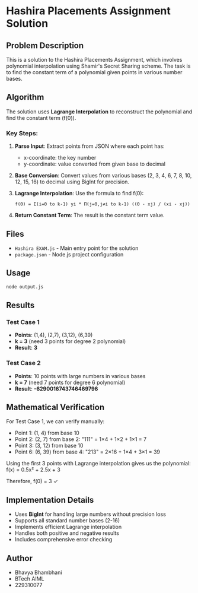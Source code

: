 # Hashira Placements Assignment Solution

## Problem Description

This is a solution to the Hashira Placements Assignment, which involves polynomial interpolation using Shamir's Secret Sharing scheme. The task is to find the constant term of a polynomial given points in various number bases.

## Algorithm

The solution uses **Lagrange Interpolation** to reconstruct the polynomial and find the constant term (f(0)).

### Key Steps:

1. **Parse Input**: Extract points from JSON where each point has:

   - x-coordinate: the key number
   - y-coordinate: value converted from given base to decimal

2. **Base Conversion**: Convert values from various bases (2, 3, 4, 6, 7, 8, 10, 12, 15, 16) to decimal using BigInt for precision.

3. **Lagrange Interpolation**: Use the formula to find f(0):

   ```
   f(0) = Σ(i=0 to k-1) yi * Π(j=0,j≠i to k-1) ((0 - xj) / (xi - xj))
   ```

4. **Return Constant Term**: The result is the constant term value.

## Files

- `Hashira EXAM.js` - Main entry point for the solution
- `package.json` - Node.js project configuration

## Usage

```bash
node output.js
```

## Results

### Test Case 1

- **Points**: (1,4), (2,7), (3,12), (6,39)
- **k = 3** (need 3 points for degree 2 polynomial)
- **Result**: **3**

### Test Case 2

- **Points**: 10 points with large numbers in various bases
- **k = 7** (need 7 points for degree 6 polynomial)
- **Result**: **-6290016743746469796**

## Mathematical Verification

For Test Case 1, we can verify manually:

- Point 1: (1, 4) from base 10
- Point 2: (2, 7) from base 2: "111" = 1×4 + 1×2 + 1×1 = 7
- Point 3: (3, 12) from base 10
- Point 6: (6, 39) from base 4: "213" = 2×16 + 1×4 + 3×1 = 39

Using the first 3 points with Lagrange interpolation gives us the polynomial:
f(x) = 0.5x² + 2.5x + 3

Therefore, f(0) = 3 ✓

## Implementation Details

- Uses **BigInt** for handling large numbers without precision loss
- Supports all standard number bases (2-16)
- Implements efficient Lagrange interpolation
- Handles both positive and negative results
- Includes comprehensive error checking

## Author

- Bhavya Bhambhani
- BTech AIML
- 229310077
